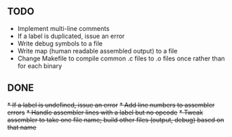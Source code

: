 ## TODO ##

* Implement multi-line comments
* If a label is duplicated, issue an error
* Write debug symbols to a file
* Write map (human readable assembled output) to a file
* Change Makefile to compile common .c files to .o files once rather than for each binary


## DONE ##

~~* If a label is undefined, issue an error~~
~~* Add line numbers to assembler errors~~
~~* Handle assembler lines with a label but no opcode~~
~~* Tweak assembler to take one file name; build other files (output, debug) based on that name~~

